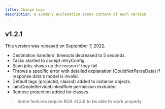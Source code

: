 ```yaml
---
title: Change Logs
description: A summary explanation about content of each version
---
```


## v1.2.1

This version was released on September 7, 2022.

- Destination handlers' timeouts decreased to 5 seconds.
- Tasks started to accept retryConfig.
- Scan jobs shows up the reason if they fail.
- Throws a specific error with detailed explanation (CouldNotParseData) if response data's model is invalid.
- Default tags (projectid, classid) added to instance objects.
- iam:CreateServiceLinkedRole permission excluded.
- Remove protection added for classes.

> Some features require RDK v1.3.6 to be able to work properly.
